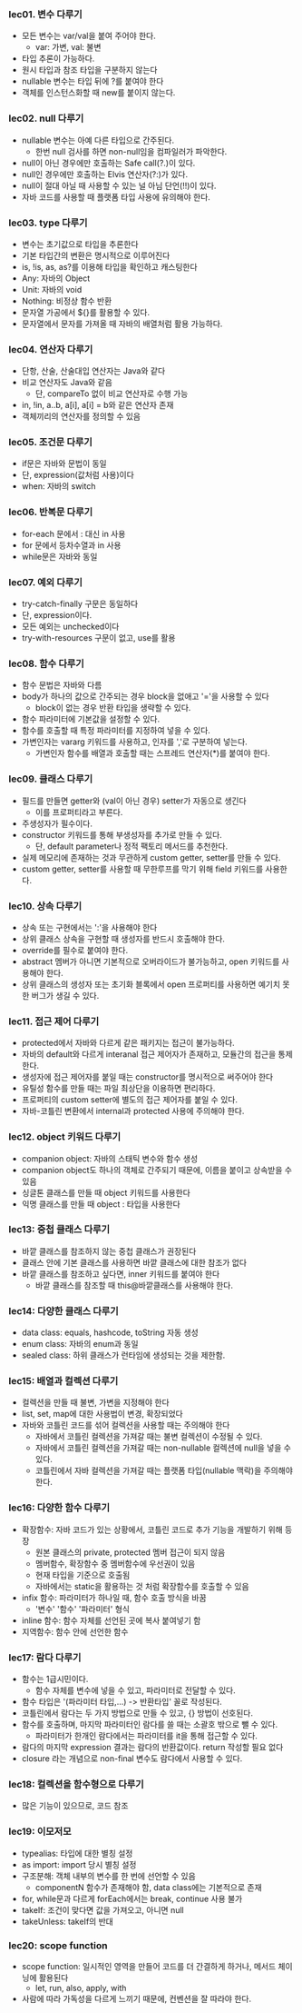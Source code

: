 ### lec01. 변수 다루기
 - 모든 변수는 var/val을 붙여 주어야 한다. 
   - var: 가변, val: 불변
 - 타입 추론이 가능하다.
 - 원시 타입과 참조 타입을 구분하지 않는다
 - nullable 변수는 타입 뒤에 ?를 붙여야 한다
 - 객체를 인스턴스화할 때 new를 붙이지 않는다.

### lec02. null 다루기
 - nullable 변수는 아예 다른 타입으로 간주된다.
   - 한번 null 검사를 하면 non-null임을 컴파일러가 파악한다.
 - null이 아닌 경우에만 호출하는 Safe call(?.)이 있다.
 - null인 경우에만 호출하는 Elvis 연산자(?:)가 있다.
 - null이 절대 아닐 때 사용할 수 있는 널 아님 단언(!!)이 있다.
 - 자바 코드를 사용할 때 플랫폼 타입 사용에 유의해야 한다.

### lec03. type 다루기
 - 변수는 초기값으로 타입을 추론한다
 - 기본 타입간의 변환은 명시적으로 이루어진다
 - is, !is, as, as?를 이용해 타입을 확인하고 캐스팅한다
 - Any: 자바의 Object
 - Unit: 자바의 void
 - Nothing: 비정상 함수 반환
 - 문자열 가공에서 ${}를 활용할 수 있다.
 - 문자열에서 문자를 가져올 때 자바의 배열처럼 활용 가능하다.

### lec04. 연산자 다루기
 - 단항, 산술, 산술대입 연산자는 Java와 같다
 - 비교 연산자도 Java와 같음
   - 단, compareTo 없이 비교 연산자로 수행 가능
 - in, !in, a..b, a[i], a[i] = b와 같은 연산자 존재
 - 객체끼리의 연산자를 정의할 수 있음

### lec05. 조건문 다루기
 - if문은 자바와 문법이 동일
 - 단, expression(값처럼 사용)이다
 - when: 자바의 switch

### lec06. 반복문 다루기
 - for-each 문에서 : 대신 in 사용
 - for 문에서 등차수열과 in 사용
 - while문은 자바와 동일

### lec07. 예외 다루기
 - try-catch-finally 구문은 동일하다
 - 단, expression이다.
 - 모든 예외는 unchecked이다
 - try-with-resources 구문이 없고, use를 활용

### lec08. 함수 다루기
 - 함수 문법은 자바와 다름
 - body가 하나의 값으로 간주되는 경우 block을 없애고 '='을 사용할 수 있다
   - block이 없는 경우 반환 타입을 생략할 수 있다.
 - 함수 파라미터에 기본값을 설정할 수 있다.
 - 함수를 호출할 때 특정 파라미터를 지정하여 넣을 수 있다.
 - 가변인자는 vararg 키워드를 사용하고, 인자를 ','로 구분하여 넣는다.
   - 가변인자 함수를 배열과 호출할 때는 스프레드 연산자(*)를 붙여야 한다.

### lec09. 클래스 다루기
 - 필드를 만들면 getter와 (val이 아닌 경우) setter가 자동으로 생긴다
   - 이를 프로퍼티라고 부른다.
 - 주생성자가 필수이다.
 - constructor 키워드를 통해 부생성자를 추가로 만들 수 있다.
   - 단, default parameter나 정적 팩토리 메서드를 추천한다.
 - 실제 메모리에 존재하는 것과 무관하게 custom getter, setter를 만들 수 있다.
 - custom getter, setter를 사용할 때 무한루프를 막기 위해 field 키워드를 사용한다.

### lec10. 상속 다루기
 - 상속 또는 구현에서는 ':'을 사용해야 한다
 - 상위 클래스 상속을 구현할 때 생성자를 반드시 호출해야 한다.
 - override를 필수로 붙여야 한다.
 - abstract 멤버가 아니면 기본적으로 오버라이드가 불가능하고, open 키워드를 사용해야 한다.
 - 상위 클래스의 생성자 또는 초기화 블록에서 open 프로퍼티를 사용하면 예기치 못한 버그가 생길 수 있다.

### lec11. 접근 제어 다루기
 - protected에서 자바와 다르게 같은 패키지는 접근이 불가능하다.
 - 자바의 default와 다르게 interanal 접근 제어자가 존재하고, 모듈간의 접근을 통제한다.
 - 생성자에 접근 제어자를 붙일 때는 constructor를 명시적으로 써주어야 한다
 - 유틸성 함수를 만들 때는 파일 최상단을 이용하면 편리하다.
 - 프로퍼티의 custom setter에 별도의 접근 제어자를 붙일 수 있다.
 - 자바-코틀린 변환에서 internal과 protected 사용에 주의해야 한다.

### lec12. object 키워드 다루기
 - companion object: 자바의 스태틱 변수와 함수 생성
 - companion object도 하나의 객체로 간주되기 때문에, 이름을 붙이고 상속받을 수 있음
 - 싱글톤 클래스를 만들 때 object 키워드를 사용한다
 - 익명 클래스를 만들 때 object : 타입을 사용한다

### lec13: 중첩 클래스 다루기
 - 바깥 클래스를 참조하지 않는 중첩 클래스가 권장된다
 - 클래스 안에 기본 클래스를 사용하면 바깥 클래스에 대한 참조가 없다
 - 바깥 클래스를 참조하고 싶다면, inner 키워드를 붙여야 한다
   - 바깥 클래스를 참조할 때 this@바깥클래스를 사용해야 한다.

### lec14: 다양한 클래스 다루기
 - data class: equals, hashcode, toString 자동 생성
 - enum class: 자바의 enum과 동일
 - sealed class: 하위 클래스가 런타임에 생성되는 것을 제한함.

### lec15: 배열과 컬렉션 다루기
 - 컬렉션을 만들 때 불변, 가변을 지정해야 한다
 - list, set, map에 대한 사용법이 변경, 확장되었다
 - 자바와 코틀린 코드를 섞어 컬렉션을 사용할 때는 주의해야 한다
   - 자바에서 코틀린 컬렉션을 가져갈 때는 불변 컬렉션이 수정될 수 있다.
   - 자바에서 코틀린 컬렉션을 가져갈 때는 non-nullable 컬렉션에 null을 넣을 수 있다.
   - 코틀린에서 자바 컬렉션을 가져갈 때는 플랫폼 타입(nullable 맥락)을 주의해야 한다.

### lec16: 다양한 함수 다루기
 - 확장함수: 자바 코드가 있는 상황에서, 코틀린 코드로 추가 기능을 개발하기 위해 등장
   - 원본 클래스의 private, protected 멤버 접근이 되지 않음
   - 멤버함수, 확장함수 중 멤버함수에 우선권이 있음
   - 현재 타입을 기준으로 호출됨
   - 자바에서는 static을 활용하는 것 처럼 확장함수를 호출할 수 있음
 - infix 함수: 파라미터가 하나일 때, 함수 호출 방식을 바꿈
   - '변수' '함수' '파라미터' 형식
 - inline 함수: 함수 자체를 선언된 곳에 복사 붙여넣기 함
 - 지역함수: 함수 안에 선언한 함수

### lec17: 람다 다루기
 - 함수는 1급시민이다.
   - 함수 자체를 변수에 넣을 수 있고, 파라미터로 전달할 수 있다.
 - 함수 타입은 '(파라미터 타입,...) -> 반환타입' 꼴로 작성된다.
 - 코틀린에서 람다는 두 가지 방법으로 만들 수 있고, {} 방법이 선호된다.
 - 함수를 호출하며, 마지막 파라미터인 람다를 쓸 때는 소괄호 밖으로 뺄 수 있다.
   - 파라미터가 한개인 람다에서는 파라미터를 it을 통해 접근할 수 있다.
 - 람다의 마지막 expression 결과는 람다의 반환값이다. return 작성할 필요 없다
 - closure 라는 개념으로 non-final 변수도 람다에서 사용할 수 있다.

### lec18: 컬렉션을 함수형으로 다루기
 - 많은 기능이 있으므로, 코드 참조

### lec19: 이모저모
 - typealias: 타입에 대한 별칭 설정
 - as import: import 당시 별칭 설정
 - 구조분해: 객체 내부의 변수를 한 번에 선언할 수 있음
   - componentN 함수가 존재해야 함, data class에는 기본적으로 존재
 - for, while문과 다르게 forEach에서는 break, continue 사용 불가
 - takeIf: 조건이 맞다면 값을 가져오고, 아니면 null
 - takeUnless: takeIf의 반대

### lec20: scope function
 - scope function: 일시적인 영역을 만들어 코드를 더 간결하게 하거나, 메서드 체이닝에 활용된다
   - let, run, also, apply, with
 - 사람에 따라 가독성을 다르게 느끼기 때문에, 컨벤션을 잘 따라야 한다.
